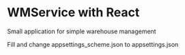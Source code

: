 # WMService with React

Small application for simple warehouse management

Fill and change appsettings_scheme.json to appsettings.json
